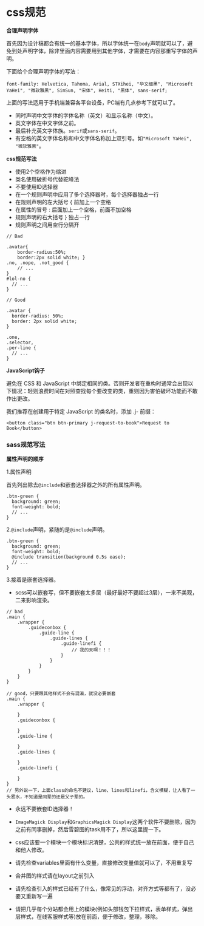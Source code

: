 # css规范

**合理声明字体**

首先因为设计稿都会有统一的基本字体，所以字体统一在`body`声明就可以了，避免到处声明字体，除非里面内容需要用到其他字体，才需要在内容那重写字体的声明。

下面给个合理声明字体的写法：
```
font-family: Helvetica, Tahoma, Arial, STXihei, "华文细黑", "Microsoft YaHei", "微软雅黑", SimSun, "宋体", Heiti, "黑体", sans-serif;
```

上面的写法适用于手机端兼容各平台设备，PC端有几点参考下就可以了。

* 同时声明中文字体的字体名称（英文）和显示名称（中文）。
* 英文字体在中文字体之前。
* 最后补充英文字体族。`serif`或`sans-serif`。
* 有空格的英文字体名称和中文字体名称加上双引号。如`"Microsoft YaHei", "微软雅黑"`。

**css规范写法**

* 使用2个空格作为缩进
* 类名使用破折号代替驼峰法
* 不要使用ID选择器
* 在一个规则声明中应用了多个选择器时，每个选择器独占一行
* 在规则声明的左大括号 { 前加上一个空格
* 在属性的冒号 : 后面加上一个空格，前面不加空格
* 规则声明的右大括号 } 独占一行
* 规则声明之间用空行分隔开

```
// Bad

.avatar{
    border-radius:50%;
    border:2px solid white; }
.no, .nope, .not_good {
    // ...
}
#lol-no {
  // ...
}

// Good

.avatar {
  border-radius: 50%;
  border: 2px solid white;
}

.one,
.selector,
.per-line {
  // ...
}
```

**JavaScript钩子**

避免在 CSS 和 JavaScript 中绑定相同的类。否则开发者在重构时通常会出现以下情况：轻则浪费时间在对照查找每个要改变的类，重则因为害怕破坏功能而不敢作出更改。

我们推荐在创建用于特定 JavaScript 的类名时，添加 .j- 前缀：
```
<button class="btn btn-primary j-request-to-book">Request to Book</button>
```

### sass规范写法

**属性声明的顺序**

1.属性声明

首先列出除去`@include`和嵌套选择器之外的所有属性声明。

```
.btn-green {
  background: green;
  font-weight: bold;
  // ...
}
```

2.`@include`声明，紧随的是`@include`声明。

```
.btn-green {
  background: green;
  font-weight: bold;
  @include transition(background 0.5s ease);
  // ...
}
```

3.接着是嵌套选择器。

* scss可以嵌套写，但不要嵌套太多层（最好最好不要超过3层），一来不美观，二来影响渲染。

```
// bad
.main {
    .wrapper {
        .guideconbox {
            .guide-line {
                .guide-lines {
                    .guide-linefi {
                        // 我的天啊！！！
                    }
                }
            }
        }
    }
}

// good，只要跟其他样式不会有混淆，就没必要嵌套
.main {
    .wrapper {

    }
    .guideconbox {

    }
    .guide-line {

    }
    .guide-lines {

    }
    .guide-linefi {

    }
}
// 另外说一下，上面class的命名不建议，line、lines和linefi，含义模糊，让人看了一头雾水，不知道是同辈的还是父子辈的。
```
* 永远不要嵌套ID选择器！

* `ImageMagick Display`和`GraphicsMagick Display`这两个软件不要删除，因为之前有同事删掉，然后雪碧图的task用不了，所以这里提一下。

* css应该要一个模块一个模块标识清楚，公共的样式统一放在前面，便于自己和他人修改。

* 请先检查variables里面有什么变量，直接修改变量值就可以了，不用重复写

* 合并图的样式请在layout之前引入

* 请先检查引入的样式已经有了什么，像常见的浮动，对齐方式等都有了，没必要又重新写一遍

* 请把几乎每个分站都会用上的模块(例如头部钱包下拉样式，表单样式，弹出层样式，在线客服样式等)放在前面，便于修改，整理，移除。